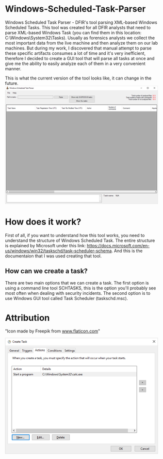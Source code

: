# Windows-Scheduled-Task-Parser
Windows Scheduled Task Parser - DFIR's tool parsing XML-based Windows Scheduled Tasks. This tool was created for all DFIR analysts that need to parse XML-based Windows Task (you can find them in this location: C:\Windows\System32\Tasks). Usually as forensics analysts we collect the most important data from the live machine and then analyze them on our lab machines. But during my work, I discovered that manual attempt to parse these specific artifacts consumes a lot of time and it's very inefficient, therefore I decided to create a GUI tool that will parse all tasks at once and give me the ability to easily analyze each of them in a very convenient manner.

This is what the current version of the tool looks like, it can change in the future.
![alt text](https://github.com/gajos112/Windows-Scheduled-Task-Parser/blob/main/Images/Windows%20Scheduled%20Task%20Parser.png?raw=true)

# How does it work?
First of all, if you want to understand how this tool works, you need to understand the structure of Windows Scheduled Task. The entire structure is explained by Microsoft under this link: https://docs.microsoft.com/en-us/windows/win32/taskschd/task-scheduler-schema. And this is the documentaion that I was used creating that tool.

## How can we create a task?
There are two main options that we can create a task. The first option is using a command line tool SCHTASKS, this is the option you'll probably see most often when dealing with security incidents. The second option is to use Windows GUI tool called Task Scheduler (taskschd.msc).



# Attribution
"Icon made by Freepik from www.flaticon.com"

![alt text](https://github.com/gajos112/Windows-Scheduled-Task-Parser/blob/main/Images/Actions.png?raw=true)
